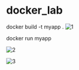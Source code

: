 # docker_lab
docker build -t myapp .
![1](https://user-images.githubusercontent.com/103429621/230616510-795cb121-ad4c-4b9d-a967-2fa0a380854e.PNG)

docker run myapp

![2](https://user-images.githubusercontent.com/103429621/230616607-4f621df1-dbb5-4217-9c06-733ac7f49841.PNG)

![3](https://user-images.githubusercontent.com/103429621/230616614-866d4367-4091-40c5-9496-b81fc29b63a3.PNG)
